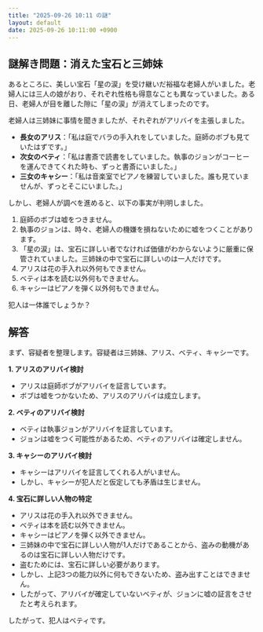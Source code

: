 ```yaml
---
title: "2025-09-26 10:11 の謎"
layout: default
date: 2025-09-26 10:11:00 +0900
---
```

## 謎解き問題：消えた宝石と三姉妹

あるところに、美しい宝石「星の涙」を受け継いだ裕福な老婦人がいました。老婦人には三人の娘がおり、それぞれ性格も得意なことも異なっていました。ある日、老婦人が目を離した隙に「星の涙」が消えてしまったのです。

老婦人は三姉妹に事情を聞きましたが、それぞれがアリバイを主張しました。

*   **長女のアリス**：「私は庭でバラの手入れをしていました。庭師のボブも見ていたはずです。」
*   **次女のベティ**：「私は書斎で読書をしていました。執事のジョンがコーヒーを運んできてくれた時も、ずっと書斎にいました。」
*   **三女のキャシー**：「私は音楽室でピアノを練習していました。誰も見ていませんが、ずっとそこにいました。」

しかし、老婦人が調べを進めると、以下の事実が判明しました。

1.  庭師のボブは嘘をつきません。
2.  執事のジョンは、時々、老婦人の機嫌を損ねないために嘘をつくことがあります。
3.  「星の涙」は、宝石に詳しい者でなければ価値がわからないように厳重に保管されていました。三姉妹の中で宝石に詳しいのは一人だけです。
4.  アリスは花の手入れ以外何もできません。
5.  ベティは本を読む以外何もできません。
6.  キャシーはピアノを弾く以外何もできません。

犯人は一体誰でしょうか？

## 解答

まず、容疑者を整理します。容疑者は三姉妹、アリス、ベティ、キャシーです。

**1. アリスのアリバイ検討**

*   アリスは庭師ボブがアリバイを証言しています。
*   ボブは嘘をつかないため、アリスのアリバイは成立します。

**2. ベティのアリバイ検討**

*   ベティは執事ジョンがアリバイを証言しています。
*   ジョンは嘘をつく可能性があるため、ベティのアリバイは確定しません。

**3. キャシーのアリバイ検討**

*   キャシーはアリバイを証言してくれる人がいません。
*   しかし、キャシーが犯人だと仮定しても矛盾は生じません。

**4. 宝石に詳しい人物の特定**

*   アリスは花の手入れ以外できません。
*   ベティは本を読む以外できません。
*   キャシーはピアノを弾く以外できません。
*   三姉妹の中で宝石に詳しい人物が1人だけであることから、盗みの動機があるのは宝石に詳しい人物だけです。
*   盗むためには、宝石に詳しい必要があります。
*   しかし、上記3つの能力以外に何もできないため、盗み出すことはできません。
*   したがって、アリバイが確定していないベティが、ジョンに嘘の証言をさせたと考えられます。

したがって、犯人はベティです。
